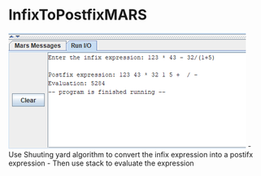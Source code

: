 # InfixToPostfixMARS
<img src="Images\Demo.png">
- Use Shuuting yard algorithm to convert the infix expression into a postifx expression
- Then use stack to evaluate the expression

